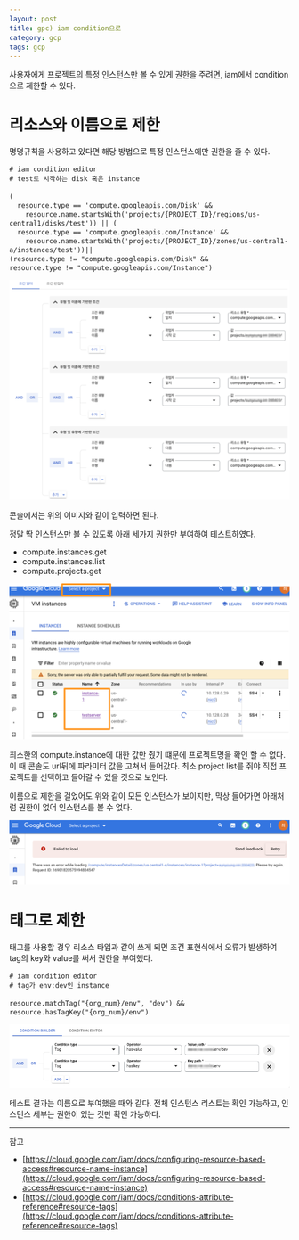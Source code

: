 ```yaml
---
layout: post
title: gpc) iam condition으로 
category: gcp
tags: gcp
---
```



사용자에게 프로젝트의 특정 인스턴스만 볼 수 있게 권한을 주려면, iam에서 condition으로 제한할 수 있다.


# 리소스와 이름으로 제한

명명규칙을 사용하고 있다면 해당 방법으로 특정 인스턴스에만 권한을 줄 수 있다.


``` 
# iam condition editor
# test로 시작하는 disk 혹은 instance

(
  resource.type == 'compute.googleapis.com/Disk' &&
    resource.name.startsWith('projects/{PROJECT_ID}/regions/us-central1/disks/test')) || (
  resource.type == 'compute.googleapis.com/Instance' &&
    resource.name.startsWith('projects/{PROJECT_ID}/zones/us-central1-a/instances/test'))||
(resource.type != "compute.googleapis.com/Disk" &&
resource.type != "compute.googleapis.com/Instance")

``` 

![1-0](/assets/img/gcp/iam_condition/1-0.png)

콘솔에서는 위의 이미지와 같이 입력하면 된다.


정말 딱 인스턴스만 볼 수 있도록 아래 세가지 권한만 부여하여 테스트하였다.

- compute.instances.get
- compute.instances.list
- compute.projects.get


![1-1](/assets/img/gcp/iam_condition/1-1.png)

최소한의 compute.instance에 대한 값만 줬기 떄문에 프로젝트명을 확인 할 수 없다.
이 때 콘솔도 url뒤에 파라미터 값을 고쳐서 들어갔다. 
최소 project list를 줘야 직접 프로젝트를 선택하고 들어갈 수 있을 것으로 보인다.

이름으로 제한을 걸었어도 위와 같이 모든 인스턴스가 보이지만,
막상 들어가면 아래처럼 권한이 없어 인스턴스를 볼 수 없다.

![1-2](/assets/img/gcp/iam_condition/1-2.png)



# 태그로 제한

태그를 사용할 경우 리소스 타입과 같이 쓰게 되면 조건 표현식에서 오류가 발생하여 tag의 key와 value를 써서 권한을 부여했다.

``` 
# iam condition editor
# tag가 env:dev인 instance

resource.matchTag("{org_num}/env", "dev") &&
resource.hasTagKey("{org_num}/env")

``` 

![1-3](/assets/img/gcp/iam_condition/1-3.png)

테스트 결과는 이름으로 부여했을 때와 같다.
전체 인스턴스 리스트는 확인 가능하고, 인스턴스 세부는 권한이 있는 것만 확인 가능하다.


---
참고
- [https://cloud.google.com/iam/docs/configuring-resource-based-access#resource-name-instance](https://cloud.google.com/iam/docs/configuring-resource-based-access#resource-name-instance)
- [https://cloud.google.com/iam/docs/conditions-attribute-reference#resource-tags](https://cloud.google.com/iam/docs/conditions-attribute-reference#resource-tags)
